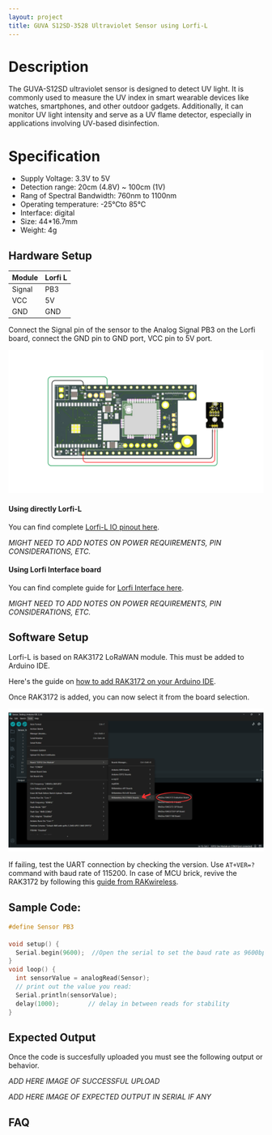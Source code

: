 ```yaml
---
layout: project
title: GUVA S12SD-3528 Ultraviolet Sensor using Lorfi-L
---
```


# Description

The GUVA-S12SD ultraviolet sensor is designed to detect UV light. It is commonly used to measure the UV index in smart wearable devices like watches, smartphones, and other outdoor gadgets. Additionally, it can monitor UV light intensity and serve as a UV flame detector, especially in applications involving UV-based disinfection.

# Specification

- Supply Voltage: 3.3V to 5V
- Detection range: 20cm (4.8V) ~ 100cm (1V)
- Rang of Spectral Bandwidth: 760nm to 1100nm
- Operating temperature: -25℃to 85℃
- Interface: digital
- Size: 44*16.7mm
- Weight: 4g

## Hardware Setup

|     Module    |   Lorfi L   |
|---------------|-------------|
| Signal        | PB3         |
| VCC           | 5V          |
| GND           | GND         |

Connect the Signal pin of the sensor to the Analog Signal PB3 on the Lorfi board, connect the GND pin to GND port, VCC pin to 5V port.

<p style="text-align: center;">
  <img src="\assets\Images\LORFI_Components\Lorfi-L_Sensors\8.png" alt="Centered Image" width="900" />
</p>

#### Using directly Lorfi-L

You can find complete <a href="/docs/Hardware_Guide.html">Lorfi-L IO pinout here</a>.

*MIGHT NEED TO ADD NOTES ON POWER REQUIREMENTS, PIN CONSIDERATIONS, ETC.*

#### Using Lorfi Interface board

You can find complete guide for <a href="/docs/Hardware_Guide.html">Lorfi Interface here</a>.

*MIGHT NEED TO ADD NOTES ON POWER REQUIREMENTS, PIN CONSIDERATIONS, ETC.*

## Software Setup

Lorfi-L is based on RAK3172 LoRaWAN module. This must be added to Arduino IDE.

Here's the guide on <a href="/docs/Software_Guide.html">how to add RAK3172 on your Arduino IDE</a>.

Once RAK3172 is added, you can now select it from the board selection.

<p style="text-align: center;">
  <img src="\assets\Images\LORFI_Components\Software-Guide_Images\Software_Guide4.png" alt="Centered Image" width="900" />
</p>

If failing, test the UART connection by checking the version. Use `AT+VER=?` command with baud rate of 115200. In case of MCU brick, revive the RAK3172 by following this [guide from RAKwireless](https://learn.rakwireless.com/hc/en-us/articles/26687606549911-How-To-Guide-STM32CubeProgrammer-for-RAK-Modules).

## Sample Code:
```c
#define Sensor PB3

void setup() {
  Serial.begin(9600);  //Open the serial to set the baud rate as 9600bps
}
void loop() {
  int sensorValue = analogRead(Sensor);
  // print out the value you read:
  Serial.println(sensorValue);
  delay(1000);        // delay in between reads for stability
}
```

## Expected Output

Once the code is succesfully uploaded you must see the following output or behavior.

*ADD HERE IMAGE OF SUCCESSFUL UPLOAD*

*ADD HERE IMAGE OF EXPECTED OUTPUT IN SERIAL IF ANY*

## FAQ
